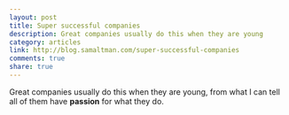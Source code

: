 ```yaml
---
layout: post
title: Super successful companies
description: Great companies usually do this when they are young
category: articles
link: http://blog.samaltman.com/super-successful-companies
comments: true
share: true
---
```


Great companies usually do this when they are young, from what I can tell all of them have **passion** for what they do.